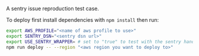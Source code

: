 A sentry issue reproduction test case.

To deploy first install dependencies with `npm install` then run:

```bash
export AWS_PROFILE="<name of aws profile to use>"
export SENTRY_DSN="<sentry dsn url>"
export USE_SENTRY_WRAPPER= # set to "true" to test with the sentry handler wrapper applied 
npm run deploy -- --region "<aws region you want to deploy to>"
```